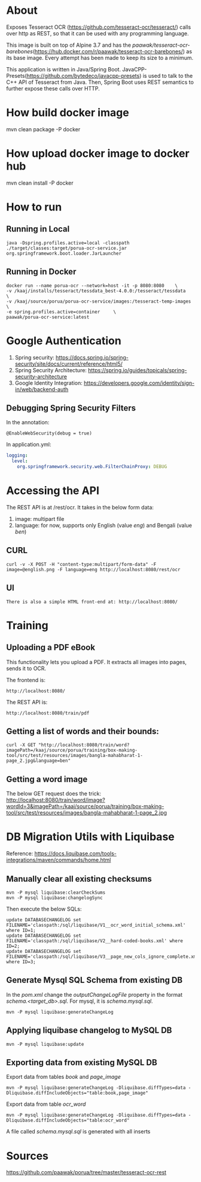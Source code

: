# About

Exposes Tesseract OCR (https://github.com/tesseract-ocr/tesseract/) calls over http as REST, so that it can be used with any programming language.

This image is built on top of Alpine 3.7 and has the *paawak/tesseract-ocr-barebones*(https://hub.docker.com/r/paawak/tesseract-ocr-barebones/) as its base image. Every attempt has been made to keep its size to a minimum. 

This application is written in Java/Spring Boot. JavaCPP-Presets(https://github.com/bytedeco/javacpp-presets) is used to talk to the C++ API of Tesseract from Java. Then, Spring Boot uses REST semantics to further expose these calls over HTTP. 

# How build docker image

mvn clean package -P docker

# How upload docker image to docker hub

mvn clean install -P docker

# How to run

## Running in Local

    java -Dspring.profiles.active=local -classpath ./target/classes:target/porua-ocr-service.jar org.springframework.boot.loader.JarLauncher

## Running in Docker

    docker run --name porua-ocr --network=host -it -p 8080:8080    \
    -v /kaaj/installs/tesseract/tessdata_best-4.0.0:/tesseract/tessdata    \
    -v /kaaj/source/porua/porua-ocr-service/images:/tesseract-temp-images   \
    -e spring.profiles.active=container     \
    paawak/porua-ocr-service:latest
    
# Google Authentication

1.  Spring security: <https://docs.spring.io/spring-security/site/docs/current/reference/html5/>
1.  Spring Security Architecture: <https://spring.io/guides/topicals/spring-security-architecture>    
1.  Google Identity Integration: <https://developers.google.com/identity/sign-in/web/backend-auth>

## Debugging Spring Security Filters

In the annotation:

    @EnableWebSecurity(debug = true)

In application.yml:
   
```yaml 
logging:
  level:    
    org.springframework.security.web.FilterChainProxy: DEBUG
```

# Accessing the API

The REST API is at /rest/ocr. It takes in the below form data:
1. image: multipart file
2. language: for now, supports only English (value *eng*) and Bengali (value *ben*) 

## CURL

	curl -v -X POST -H "content-type:multipart/form-data" -F image=@english.png -F language=eng http://localhost:8080/rest/ocr  

## UI

	There is also a simple HTML front-end at: http://localhost:8080/
	
# Training

## Uploading a PDF eBook
This functionality lets you upload a PDF. It extracts all images into pages, sends it to OCR.

The frontend is:

    http://localhost:8080/ 
    
The REST API is:
    
    http://localhost:8080/train/pdf 
    
## Getting a list of words and their bounds:

    curl -X GET "http://localhost:8080/train/word?imagePath=/kaaj/source/porua/training/box-making-tool/src/test/resources/images/bangla-mahabharat-1-page_2.jpg&language=ben"	

## Getting a word image

The below GET request does the trick:
<http://localhost:8080/train/word/image?wordId=3&imagePath=/kaaj/source/porua/training/box-making-tool/src/test/resources/images/bangla-mahabharat-1-page_2.jpg>	
    
# DB Migration Utils with Liquibase

Reference: <https://docs.liquibase.com/tools-integrations/maven/commands/home.html>

## Manually clear all existing checksums

    mvn -P mysql liquibase:clearCheckSums
    mvn -P mysql liquibase:changelogSync
    
Then execute the below SQLs:

    update DATABASECHANGELOG set FILENAME='classpath:/sql/liquibase/V1__ocr_word_initial_schema.xml' where ID=1;
    update DATABASECHANGELOG set FILENAME='classpath:/sql/liquibase/V2__hard-coded-books.xml' where ID=2;
    update DATABASECHANGELOG set FILENAME='classpath:/sql/liquibase/V3__page_new_cols_ignore_complete.xml' where ID=3;        

## Generate Mysql SQL Schema from existing DB

In the *pom.xml* change the *outputChangeLogFile* property in the format *schema.<target_db>.sql*. For mysql, it is *schema.mysql.sql*.

    mvn -P mysql liquibase:generateChangeLog   

## Applying liquibase changelog to MySQL DB

    mvn -P mysql liquibase:update    

## Exporting data from existing MySQL DB

Export data from tables *book* and *page_image*

    mvn -P mysql liquibase:generateChangeLog -Dliquibase.diffTypes=data -Dliquibase.diffIncludeObjects="table:book,page_image" 

Export data from table *ocr_word*

    mvn -P mysql liquibase:generateChangeLog -Dliquibase.diffTypes=data -Dliquibase.diffIncludeObjects="table:ocr_word" 
    
A file called *schema.mysql.sql* is generated with all inserts     
				
# Sources
		
<https://github.com/paawak/porua/tree/master/tesseract-ocr-rest>
